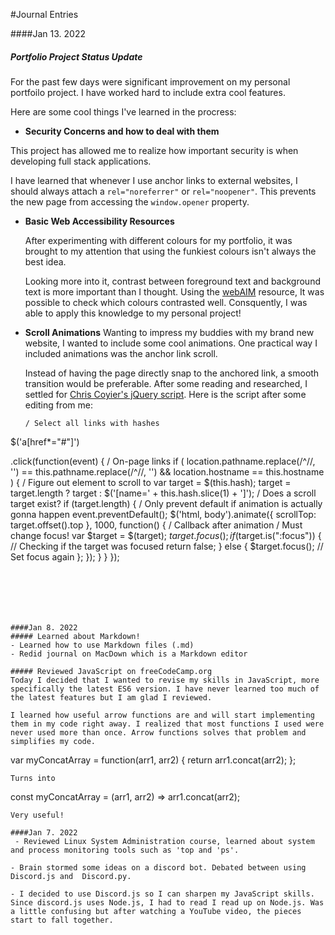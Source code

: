 #Journal Entries 

####Jan 13. 2022
##### Portfolio Project Status Update
For the past few days were significant improvement on my personal portfoilo project. I have worked hard to include extra cool features. 

Here are some cool things I've learned in the procress: 

- **Security Concerns and how to deal with them**


 This project has allowed me to realize how important security is when developing full stack applications. 


 I have learned that whenever I use anchor links to external websites, I should always attach a `rel="noreferrer"` or `rel="noopener"`. This prevents the new page from accessing the `window.opener` property.


- **Basic Web Accessibility Resources**


	After experimenting with different colours for my portfolio, it was brought to my attention that using the funkiest colours isn't always the best idea.

	Looking more into it, contrast between foreground text and background text is more important than I thought. Using the [webAIM](https://webaim.org/resources/contrastchecker/) resource, It was possible to check which colours contrasted well. Consquently, I was able to apply this knowledge to my personal project!

- **Scroll Animations**
	Wanting to impress my buddies with my brand new website, I wanted to include some cool animations. One practical way I included animations was the anchor link scroll.
	
	Instead of having the page directly snap to the anchored link, a smooth transition would be preferable. After some reading and researched, I settled for [Chris Coyier's jQuery script](https://css-tricks.com/snippets/jquery/smooth-scrolling/#aa-smooth-scroll-with-jquery). Here is the script after some editing from me: 
	
	```
	/ Select all links with hashes
$('a[href*="#"]')

  .click(function(event) {
    / On-page links
    if (
      location.pathname.replace(/^\//, '') == this.pathname.replace(/^\//, '') 
      && 
      location.hostname == this.hostname
    ) {
      / Figure out element to scroll to
      var target = $(this.hash);
      target = target.length ? target : $('[name=' + this.hash.slice(1) + ']');
      / Does a scroll target exist?
      if (target.length) {
        / Only prevent default if animation is actually gonna happen
        event.preventDefault();
        $('html, body').animate({
          scrollTop: target.offset().top
        }, 1000, function() {
          / Callback after animation
          / Must change focus!
          var $target = $(target);
          $target.focus();
          if ($target.is(":focus")) { // Checking if the target was focused
            return false;
          } else {
            $target.focus(); // Set focus again
          };
        });
      }
    }
  });
  ```






####Jan 8. 2022 
##### Learned about Markdown!
- Learned how to use Markdown files (.md)
- Redid journal on MacDown which is a Markdown editor

##### Reviewed JavaScript on freeCodeCamp.org
Today I decided that I wanted to revise my skills in JavaScript, more specifically the latest ES6 version. I have never learned too much of the latest features but I am glad I reviewed. 

I learned how useful arrow functions are and will start implementing them in my code right away. I realized that most functions I used were never used more than once. Arrow functions solves that problem and simplifies my code.

```
var myConcatArray = function(arr1, arr2) {
  return arr1.concat(arr2);
};

```
Turns into 

```
const myConcatArray = (arr1, arr2) => arr1.concat(arr2);

```
Very useful!

####Jan 7. 2022
 - Reviewed Linux System Administration course, learned about system and process monitoring tools such as 'top and 'ps'.

- Brain stormed some ideas on a discord bot. Debated between using Discord.js and  Discord.py. 

- I decided to use Discord.js so I can sharpen my JavaScript skills. Since discord.js uses Node.js, I had to read I read up on Node.js. Was a little confusing but after watching a YouTube video, the pieces start to fall together. 







